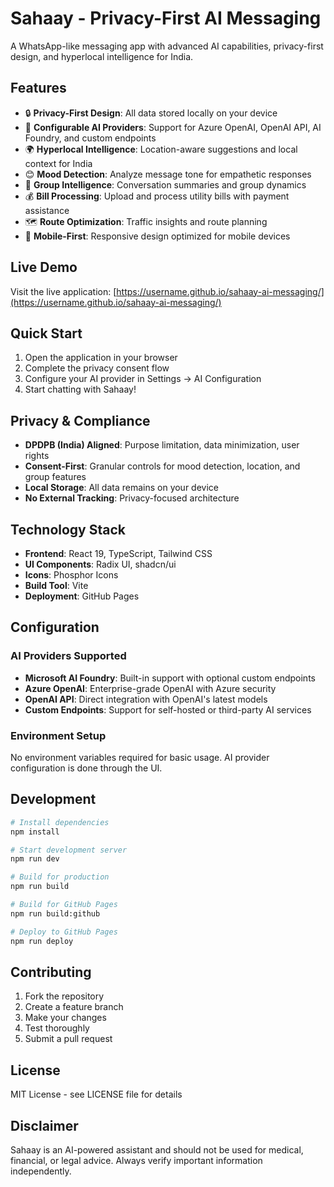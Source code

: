 # Sahaay - Privacy-First AI Messaging

A WhatsApp-like messaging app with advanced AI capabilities, privacy-first design, and hyperlocal intelligence for India.

## Features

- 🔒 **Privacy-First Design**: All data stored locally on your device
- 🤖 **Configurable AI Providers**: Support for Azure OpenAI, OpenAI API, AI Foundry, and custom endpoints  
- 🌍 **Hyperlocal Intelligence**: Location-aware suggestions and local context for India
- 😊 **Mood Detection**: Analyze message tone for empathetic responses
- 👥 **Group Intelligence**: Conversation summaries and group dynamics
- 💰 **Bill Processing**: Upload and process utility bills with payment assistance
- 🗺️ **Route Optimization**: Traffic insights and route planning
- 📱 **Mobile-First**: Responsive design optimized for mobile devices

## Live Demo

Visit the live application: [https://username.github.io/sahaay-ai-messaging/](https://username.github.io/sahaay-ai-messaging/)

## Quick Start

1. Open the application in your browser
2. Complete the privacy consent flow
3. Configure your AI provider in Settings → AI Configuration
4. Start chatting with Sahaay!

## Privacy & Compliance

- **DPDPB (India) Aligned**: Purpose limitation, data minimization, user rights
- **Consent-First**: Granular controls for mood detection, location, and group features
- **Local Storage**: All data remains on your device
- **No External Tracking**: Privacy-focused architecture

## Technology Stack

- **Frontend**: React 19, TypeScript, Tailwind CSS
- **UI Components**: Radix UI, shadcn/ui
- **Icons**: Phosphor Icons
- **Build Tool**: Vite
- **Deployment**: GitHub Pages

## Configuration

### AI Providers Supported

- **Microsoft AI Foundry**: Built-in support with optional custom endpoints
- **Azure OpenAI**: Enterprise-grade OpenAI with Azure security
- **OpenAI API**: Direct integration with OpenAI's latest models
- **Custom Endpoints**: Support for self-hosted or third-party AI services

### Environment Setup

No environment variables required for basic usage. AI provider configuration is done through the UI.

## Development

```bash
# Install dependencies
npm install

# Start development server
npm run dev

# Build for production
npm run build

# Build for GitHub Pages
npm run build:github

# Deploy to GitHub Pages
npm run deploy
```

## Contributing

1. Fork the repository
2. Create a feature branch
3. Make your changes
4. Test thoroughly
5. Submit a pull request

## License

MIT License - see LICENSE file for details

## Disclaimer

Sahaay is an AI-powered assistant and should not be used for medical, financial, or legal advice. Always verify important information independently.
